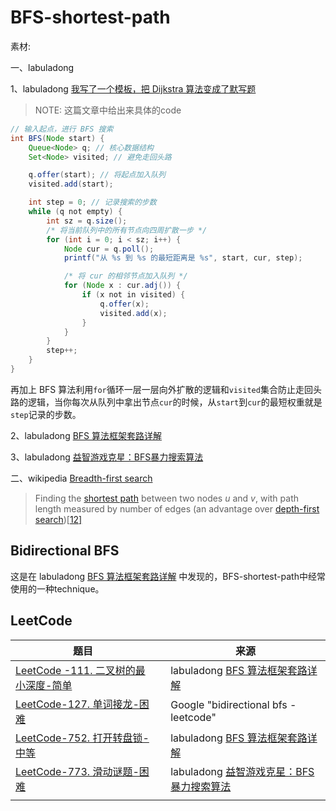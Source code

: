 # BFS-shortest-path

素材:

一、labuladong 

1、labuladong [我写了一个模板，把 Dijkstra 算法变成了默写题](https://mp.weixin.qq.com/s?__biz=MzAxODQxMDM0Mw==&mid=2247492167&idx=1&sn=bc96c8f97252afdb3973c7d760edb9c0&scene=21#wechat_redirect)

> NOTE: 这篇文章中给出来具体的code

```java
// 输入起点，进行 BFS 搜索
int BFS(Node start) {
    Queue<Node> q; // 核心数据结构
    Set<Node> visited; // 避免走回头路

    q.offer(start); // 将起点加入队列
    visited.add(start);

    int step = 0; // 记录搜索的步数
    while (q not empty) {
        int sz = q.size();
        /* 将当前队列中的所有节点向四周扩散一步 */
        for (int i = 0; i < sz; i++) {
            Node cur = q.poll();
            printf("从 %s 到 %s 的最短距离是 %s", start, cur, step);

            /* 将 cur 的相邻节点加入队列 */
            for (Node x : cur.adj()) {
                if (x not in visited) {
                    q.offer(x);
                    visited.add(x);
                }
            }
        }
        step++;
    }
}
```

再加上 BFS 算法利用`for`循环一层一层向外扩散的逻辑和`visited`集合防止走回头路的逻辑，当你每次从队列中拿出节点`cur`的时候，从`start`到`cur`的最短权重就是`step`记录的步数。

2、labuladong [BFS 算法框架套路详解](https://mp.weixin.qq.com/s/WH_XGm1-w5882PnenymZ7g) 

3、labuladong [益智游戏克星：BFS暴力搜索算法](https://mp.weixin.qq.com/s/Xn-oW7QRu8spYzL3B6zLxw)

二、wikipedia [Breadth-first search](https://en.wikipedia.org/wiki/Breadth-first_search)

> Finding the [shortest path](https://en.wikipedia.org/wiki/Shortest_path) between two nodes *u* and *v*, with path length measured by number of edges (an advantage over [depth-first search](https://en.wikipedia.org/wiki/Depth-first_search))[[12\]](https://en.wikipedia.org/wiki/Breadth-first_search#cite_note-12)



## Bidirectional BFS

这是在 labuladong [BFS 算法框架套路详解](https://mp.weixin.qq.com/s/WH_XGm1-w5882PnenymZ7g) 中发现的，BFS-shortest-path中经常使用的一种technique。



## LeetCode

| 题目                                                         |      | 来源                                                         |
| ------------------------------------------------------------ | ---- | ------------------------------------------------------------ |
| [LeetCode -111. 二叉树的最小深度-简单](https://leetcode.cn/problems/minimum-depth-of-binary-tree/) |      | labuladong [BFS 算法框架套路详解](https://mp.weixin.qq.com/s/WH_XGm1-w5882PnenymZ7g) |
| [LeetCode-127. 单词接龙-困难](https://leetcode.cn/problems/word-ladder/) |      | Google "bidirectional bfs - leetcode"                        |
| [LeetCode-752. 打开转盘锁-中等](https://leetcode.cn/problems/open-the-lock/) |      | labuladong [BFS 算法框架套路详解](https://mp.weixin.qq.com/s/WH_XGm1-w5882PnenymZ7g) |
| [LeetCode-773. 滑动谜题-困难](https://leetcode.cn/problems/sliding-puzzle/) |      | labuladong [益智游戏克星：BFS暴力搜索算法](https://mp.weixin.qq.com/s/Xn-oW7QRu8spYzL3B6zLxw) |
|                                                              |      |                                                              |








